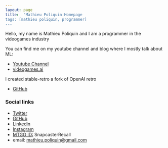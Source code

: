 ```yaml
---
layout: page
title:  "Mathieu Poliquin Homepage
tags: [mathieu poliquin, programmer]
---
```


Hello, my name is Mathieu Poliquin and I am a programmer in the videogames industry


You can find me on my youtube channel and blog where I mostly talk about ML:
*   [Youtube Channel](https://www.youtube.com/c/videogamesai)
*   [videogames.ai](https://www.videogames.ai)

I created stable-retro a fork of OpenAI retro
*   [GitHub](https://github.com/MatPoliquin/stable-retro)

### Social links
*   [Twitter](https://twitter.com/MatPoliquin)
*   [GitHub](https://github.com/MatPoliquin)
*   [Linkedin](https://www.linkedin.com/in/mathieupoliquin/)
*   [Instagram](https://www.instagram.com/matpoliquin/)  
*   [MTGO ID:](https://magic.wizards.com/en/mtgo) SnapcasterRecall
*   email: mathieu.poliquin@gmail.com




